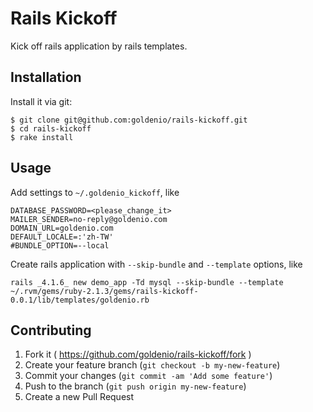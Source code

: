 # Rails Kickoff

Kick off rails application by rails templates.

## Installation

Install it via git:

```
$ git clone git@github.com:goldenio/rails-kickoff.git
$ cd rails-kickoff
$ rake install
```

## Usage

Add settings to `~/.goldenio_kickoff`, like

```
DATABASE_PASSWORD=<please_change_it>
MAILER_SENDER=no-reply@goldenio.com
DOMAIN_URL=goldenio.com
DEFAULT_LOCALE=:'zh-TW'
#BUNDLE_OPTION=--local
```

Create rails application with `--skip-bundle` and `--template` options, like

```
rails _4.1.6_ new demo_app -Td mysql --skip-bundle --template ~/.rvm/gems/ruby-2.1.3/gems/rails-kickoff-0.0.1/lib/templates/goldenio.rb
```

## Contributing

1. Fork it ( https://github.com/goldenio/rails-kickoff/fork )
2. Create your feature branch (`git checkout -b my-new-feature`)
3. Commit your changes (`git commit -am 'Add some feature'`)
4. Push to the branch (`git push origin my-new-feature`)
5. Create a new Pull Request
